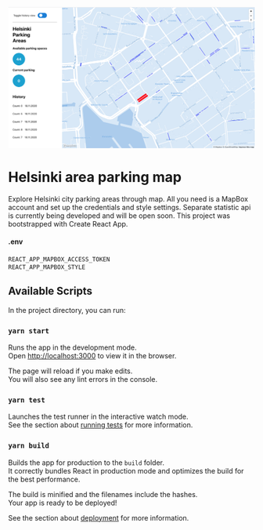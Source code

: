 
![Alt text](/hki-app.png?raw=true "Optional Title")

# Helsinki area parking map
Explore Helsinki city parking areas through map. All you need is a MapBox account and set up the credentials and style settings. Separate statistic api is currently being developed and will be open soon. This project was bootstrapped with Create React App.

#### .env ####
```
REACT_APP_MAPBOX_ACCESS_TOKEN
REACT_APP_MAPBOX_STYLE
```


## Available Scripts

In the project directory, you can run:

### `yarn start`

Runs the app in the development mode.\
Open [http://localhost:3000](http://localhost:3000) to view it in the browser.

The page will reload if you make edits.\
You will also see any lint errors in the console.

### `yarn test`

Launches the test runner in the interactive watch mode.\
See the section about [running tests](https://facebook.github.io/create-react-app/docs/running-tests) for more information.

### `yarn build`

Builds the app for production to the `build` folder.\
It correctly bundles React in production mode and optimizes the build for the best performance.

The build is minified and the filenames include the hashes.\
Your app is ready to be deployed!

See the section about [deployment](https://facebook.github.io/create-react-app/docs/deployment) for more information.
